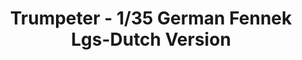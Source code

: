 ---
layout: product
title: "Trumpeter - 1/35 German Fennek Lgs-Dutch Version"
price: "5950" 
desc: "N/A"
img_path: "/assets/img/TRU05533.webp"
brand: "N/A"
available: false
special_offer: false
new: false
soon: false
cat: "010000"
subcat: "013400"
subsubcat: "0N/A"
sifra: "TRU05533"
popular: false
spec: false
---